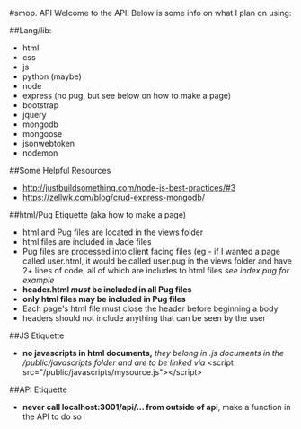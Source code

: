 #smop. API
Welcome to the API! Below is some info on what I plan on using:

##Lang/lib:
* html
* css
* js
* python (maybe)
* node
* express (no pug, but see below on how to make a page)
* bootstrap
* jquery
* mongodb
* mongoose
* jsonwebtoken
* nodemon

##Some Helpful Resources 
* http://justbuildsomething.com/node-js-best-practices/#3
* https://zellwk.com/blog/crud-express-mongodb/

##html/Pug Etiquette (aka how to make a page)
* html and Pug files are located in the views folder
* html files are included in Jade files
* Pug files are processed into client facing files (eg - if I wanted a page called user.html, it would be called user.pug in the views folder and have 2+ lines of code, all of which are includes to html files *see index.pug for example*
* **header.html *must* be included in all Pug files**
* **only html files may be included in Pug files**
* Each page's html file must close the header before beginning a body
* headers should not include anything that can be seen by the user

##JS Etiquette
* **no javascripts in html documents,** *they belong in .js documents in the /public/javascripts folder and are to be linked via* \<script src="/public/javascripts/mysource.js">\</script>

##API Etiquette 
* **never call localhost:3001/api/... from outside of api**, make a function in the API to do so